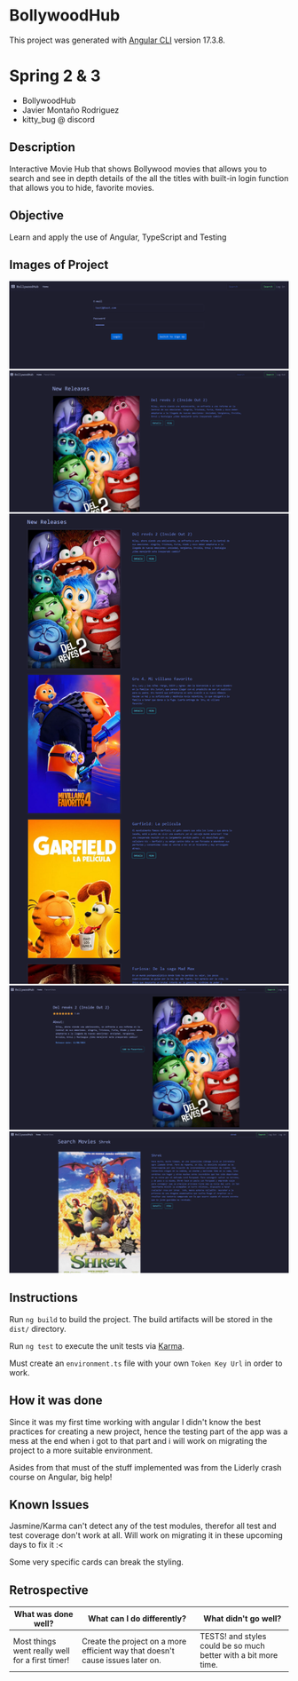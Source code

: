 # BollywoodHub

This project was generated with [Angular CLI](https://github.com/angular/angular-cli) version 17.3.8.

# Spring 2 & 3

* BollywoodHub
* Javier Montaño Rodriguez
* kitty_bug @ discord

## Description

Interactive Movie Hub that shows Bollywood movies that allows you to search and see in depth details of the all the titles with built-in login function that allows you to hide, favorite movies.

## Objective

Learn and apply the use of Angular, TypeScript and Testing

## Images of Project

![1](public/Login_SignUp.png)
![2](public/Home.png)
![3](public/Home_ZoomOut.png)
![4](public/Movie_details.png)
![5](public/Search.png)

## Instructions

Run `ng build` to build the project. The build artifacts will be stored in the `dist/` directory.

Run `ng test` to execute the unit tests via [Karma](https://karma-runner.github.io).

Must create an `environment.ts` file with your own `Token Key Url` in order to work.

## How it was done

Since it was my first time working with angular I didn't know the best practices for creating a new project, hence the testing part of the app was a mess at the end when i got to that part and i will work on migrating the project to a more suitable environment.

Asides from that must of the stuff implemented was from the Liderly crash course on Angular, big help!

## Known Issues

Jasmine/Karma can't detect any of the test modules, therefor all test and test coverage don't work at all. Will work on migrating it in these upcoming days to fix it :<

Some very specific cards can break the styling.

## Retrospective

| What was done well? | What can I do differently? | What didn't go well? |
------------------|----------------------------|-----------------------
| Most things went really well for a first timer! | Create the project on a more efficient way that doesn't cause issues later on. | TESTS! and styles could be so much better with a bit more time.